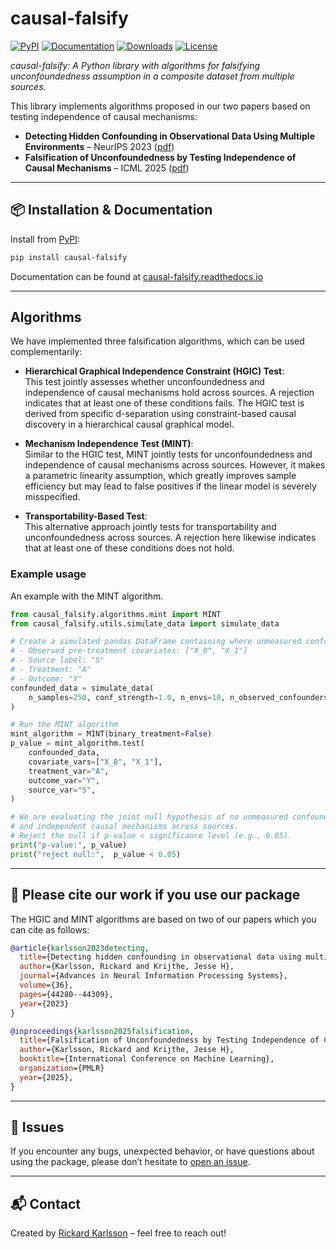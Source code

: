 # causal-falsify

[![PyPI](https://img.shields.io/pypi/v/causal-falsify.svg)](https://pepy.tech/projects/causal-falsify)
[![Documentation](https://img.shields.io/readthedocs/causal-falsify)](https://causal-falsify.readthedocs.io/en/latest/)
[![Downloads](https://pepy.tech/badge/causal-falsify)](https://pepy.tech/project/causal-falsify)
[![License](https://img.shields.io/pypi/l/causal-falsify)](./LICENSE)

*causal-falsify: A Python library with algorithms for falsifying unconfoundedness assumption in a composite dataset from multiple sources.*

This library implements algorithms proposed in our two papers based on testing independence of causal mechanisms:

- **Detecting Hidden Confounding in Observational Data Using Multiple Environments** – NeurIPS 2023 ([pdf](https://arxiv.org/abs/2205.13935))  
- **Falsification of Unconfoundedness by Testing Independence of Causal Mechanisms** – ICML 2025 ([pdf](https://arxiv.org/abs/2502.06231))

---

## 📦 Installation & Documentation

Install from [PyPI](https://pypi.org/project/causal-falsify/):

```bash
pip install causal-falsify
```

Documentation can be found at [causal-falsify.readthedocs.io](https://causal-falsify.readthedocs.io/en/latest/)

---

## Algorithms

We have implemented three falsification algorithms, which can be used complementarily:

- **Hierarchical Graphical Independence Constraint (HGIC) Test**:  
  This test jointly assesses whether unconfoundedness and independence of causal mechanisms hold across sources. A rejection indicates that at least one of these conditions fails. The HGIC test is derived from specific d-separation using constraint-based causal discovery in a hierarchical causal graphical model.

- **Mechanism Independence Test (MINT)**:  
  Similar to the HGIC test, MINT jointly tests for unconfoundedness and independence of causal mechanisms across sources. However, it makes a parametric linearity assumption, which greatly improves sample efficiency but may lead to false positives if the linear model is severely misspecified.

- **Transportability-Based Test**:  
  This alternative approach jointly tests for transportability and unconfoundedness across sources. A rejection here likewise indicates that at least one of these conditions does not hold.

### Example usage

An example with the MINT algorithm.

```python
from causal_falsify.algorithms.mint import MINT
from causal_falsify.utils.simulate_data import simulate_data

# Create a simulated pandas DataFrame containing where unmeasured confounding is present:
# - Observed pre-treatment covariates: ["X_0", "X_1"]
# - Source label: "S"
# - Treatment: "A"
# - Outcome: "Y"
confounded_data = simulate_data(
    n_samples=250, conf_strength=1.0, n_envs=10, n_observed_confounders=2
)

# Run the MINT algorithm
mint_algorithm = MINT(binary_treatment=False)
p_value = mint_algorithm.test(
    confounded_data,
    covariate_vars=["X_0", "X_1"],
    treatment_var="A",
    outcome_var="Y",
    source_var="S",
)

# We are evaluating the joint null hypothesis of no unmeasured confounding 
# and independent causal mechanisms across sources.
# Reject the null if p-value < significance level (e.g., 0.05).
print("p-value:", p_value)
print("reject null:",  p_value < 0.05)

```

---

## 📄 Please cite our work if you use our package

The HGIC and MINT algorithms are based on two of our papers which you can cite as follows:

```bibtex
@article{karlsson2023detecting,
  title={Detecting hidden confounding in observational data using multiple environments},
  author={Karlsson, Rickard and Krijthe, Jesse H},
  journal={Advances in Neural Information Processing Systems},
  volume={36},
  pages={44280--44309},
  year={2023}
}

@inproceedings{karlsson2025falsification,
  title={Falsification of Unconfoundedness by Testing Independence of Causal Mechanisms},
  author={Karlsson, Rickard and Krijthe, Jesse H},
  booktitle={International Conference on Machine Learning},
  organization={PMLR}
  year={2025},
}
```

---

## 🐛 Issues

If you encounter any bugs, unexpected behavior, or have questions about using the package, please don’t hesitate to [open an issue](https://github.com/RickardKarl/causal-falsify/issues).  

---

## 📬 Contact

Created by [Rickard Karlsson](https://rickardkarlsson.com) – feel free to reach out!
